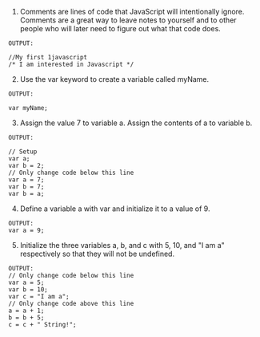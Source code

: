 1. Comments are lines of code that JavaScript will intentionally ignore. Comments are a great way to leave notes to yourself and to other people who will later need to figure out what that code does.
~~~
OUTPUT:

//My first 1javascript
/* I am interested in Javascript */
~~~
2. Use the var keyword to create a variable called myName.
~~~
OUTPUT:

var myName;
~~~
3. Assign the value 7 to variable a. Assign the contents of a to variable b.
~~~
OUTPUT:

// Setup
var a;
var b = 2;
// Only change code below this line
var a = 7;
var b = 7;
var b = a;
~~~
4. Define a variable a with var and initialize it to a value of 9.
~~~
OUTPUT:
var a = 9;
~~~
5. Initialize the three variables a, b, and c with 5, 10, and "I am a" respectively so that they will not be undefined.
~~~
OUTPUT:
// Only change code below this line
var a = 5;
var b = 10;
var c = "I am a";
// Only change code above this line
a = a + 1;
b = b + 5;
c = c + " String!";
~~~
